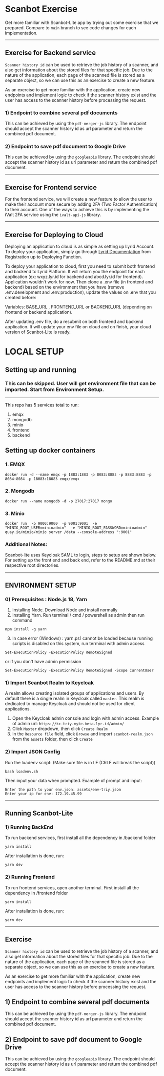 # Scanbot Exercise
Get more familiar with Scanbot-Lite app by trying out some exercise that we prepared. Compare to `main` branch to see 
code changes for each implementation.

---
Exercise for Backend service
---
`Scanner history id` can be used to retrieve the job history of a scanner, and also get information about the stored files for that specific job. Due to the nature of the application, each page of the scanned file is stored as a separate object, so we can use this as an exercise to create a new feature.

As an exercise to get more familiar with the application, create new endpoints and implement logic to check if the scanner history exist and the user has access to the scanner history before processing the request.
### 1) Endpoint to combine several pdf documents
This can be achieved by using the `pdf-merger-js` library. The endpoint should accept the scanner history id as url parameter and return the combined pdf document.

### 2) Endpoint to save pdf document to Google Drive
This can be achieved by using the `googleapis` library. The endpoint should accept the scanner history id as url parameter and return the combined pdf document.

---
Exercise for Frontend service
---
For the frontend service, we will create a new feature to allow the user to make their account more secure by adding 2FA (Two Factor Authentication) to their account. One of the ways to achieve this is by implementing the iValt 2FA service using the `ivalt-api-js` library.

---
Exercise for Deploying to Cloud
---
Deploying an application to cloud is as simple as setting up Lyrid Account. To deploy your application, simply go
through [Lyrid Documentation](https://docs.lyrid.io/registration) from Registration up to Deploying Function.

To deploy your application to cloud, first you need to submit both frontend and backend to Lyrid Platform. It will
return you the endpoint for each application (ex: wxyz.lyr.id for backend and abcd.lyr.id for frontend). Application
wouldn't work for now. Then clone a .env file (in frontend and backend) based on the environment that you have 
(remove .env.development and .env.production), update the values on .env that you created before: 

Variables: BASE_URL
, FRONTEND_URL or BACKEND_URL (depending on frontend or backend application). 

After updating .env file, do a resubmit on both frontend and backend application. It will update your env file on 
cloud and on finish, your cloud version of Scanbot-Lite is ready.


# LOCAL SETUP
## Setting up and running
### This can be skipped. User will get environment file that can be imported. Start from Environment Setup.

---

This repo has 5 services total to run:

1. emqx
2. mongodb
3. minio
4. frontend
5. backend

## Setting up docker containers

### 1. EMQX
```
docker run -d --name emqx -p 1883:1883 -p 8083:8083 -p 8883:8883 -p 8084:8084 -p 18083:18083 emqx/emqx
```

### 2. Mongodb
```
docker run --name mongodb -d -p 27017:27017 mongo
```

### 3. Minio
```
docker run  -p 9000:9000  -p 9001:9001  -e "MINIO_ROOT_USER=minioadmin"  -e "MINIO_ROOT_PASSWORD=minioadmin"  quay.io/minio/minio server /data --console-address ":9001"
```

### Additional Notes:
Scanbot-lite uses Keycloak SAML to login, steps to setup are shown below.
For setting up the front end and back end, refer to the README.md at their respective root directories.

---
ENVIRONMENT SETUP
---

### 0) Prerequisites : Node.js 18, Yarn

1. Installing Node. Download Node and install normally
2. Installing Yarn. Run terminal / cmd / powershell as admin then run command

```
npm install -g yarn
```
3. In case error (Windows) : yarn.ps1 cannot be loaded because running scripts is disabled on this system, run terminal with admin access
```
Set-ExecutionPolicy -ExecutionPolicy RemoteSigned
```
or if you don't have admin permission
```
Set-ExecutionPolicy -ExecutionPolicy RemoteSigned -Scope CurrentUser
```

### 1) Import Scanbot Realm to Keycloak

A realm allows creating isolated groups of applications and users. By default there is a single realm in Keycloak called `master`. This realm is dedicated to manage Keycloak and should not be used for client applications.

1. Open the Keycloak admin console and login with admin access. Example of admin url: `https://kc-triy.myte.beta.lyr.id/admin/`
2. Click `Master` dropdown, then click `Create Realm` 
3. In the `Resource file` field, click `Browse` and import `scanbot-realm.json` from the `assets` folder, then click `Create` 

### 2) Import JSON Config
Run the loadenv script: (Make sure file is in LF (CRLF will break the script))
```
bash loadenv.sh
```
Then input your data when prompted. Example of prompt and input:
```
Enter the path to your env.json: assets/env-triy.json
Enter your ip for env: 172.19.45.99
```

---
Running Scanbot-Lite
---
### 1) Running BackEnd
To run backend services, first install all the dependency in /backend folder
```
yarn install
```
After installation is done, run:
```
yarn dev
```

### 2) Running Frontend
To run frontend services, open another terminal. First install all the dependency in /frontend folder
```
yarn install
```
After installation is done, run:
```
yarn dev
```
---
Exercise
---
`Scanner history id` can be used to retrieve the job history of a scanner, and also get information about the stored files for that specific job. Due to the nature of the application, each page of the scanned file is stored as a separate object, so we can use this as an exercise to create a new feature.

As an exercise to get more familiar with the application, create new endpoints and implement logic to check if the scanner history exist and the user has access to the scanner history before processing the request.
## 1) Endpoint to combine several pdf documents
This can be achieved by using the `pdf-merger-js` library. The endpoint should accept the scanner history id as url parameter and return the combined pdf document.

## 2) Endpoint to save pdf document to Google Drive
This can be achieved by using the `googleapis` library. The endpoint should accept the scanner history id as url parameter and return the combined pdf document.